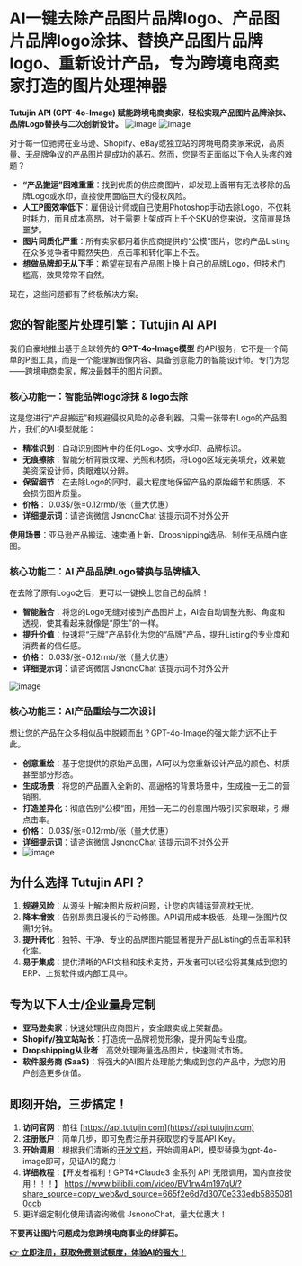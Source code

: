 # AI一键去除产品图片品牌logo、产品图片品牌logo涂抹、替换产品图片品牌logo、重新设计产品，专为跨境电商卖家打造的图片处理神器

**Tutujin API (GPT-4o-Image) 赋能跨境电商卖家，轻松实现产品图片品牌涂抹、品牌Logo替换与二次创新设计。**
![image](https://github.com/user-attachments/assets/8fbe980e-e8d8-40ff-8a9e-ac4624f301d0)
![image](https://github.com/user-attachments/assets/3fcab58a-a685-4391-98a5-393d2849856f)




对于每一位驰骋在亚马逊、Shopify、eBay或独立站的跨境电商卖家来说，高质量、无品牌争议的产品图片是成功的基石。然而，您是否正面临以下令人头疼的难题？

*   **“产品搬运”困难重重**：找到优质的供应商图片，却发现上面带有无法移除的品牌Logo或水印，直接使用面临巨大的侵权风险。
*   **人工P图效率低下**：雇佣设计师或自己使用Photoshop手动去除Logo，不仅耗时耗力，而且成本高昂，对于需要上架成百上千个SKU的您来说，这简直是场噩梦。
*   **图片同质化严重**：所有卖家都用着供应商提供的“公模”图片，您的产品Listing在众多竞争者中黯然失色，点击率和转化率上不去。
*   **想做品牌却无从下手**：希望在现有产品图上换上自己的品牌Logo，但技术门槛高，效果常常不自然。

现在，这些问题都有了终极解决方案。

## 您的智能图片处理引擎：Tutujin AI API

我们自豪地推出基于全球领先的 **GPT-4o-Image模型** 的API服务，它不是一个简单的P图工具，而是一个能理解图像内容、具备创意能力的智能设计师。专门为您——跨境电商卖家，解决最棘手的图片问题。

### 核心功能一：智能品牌logo涂抹 & logo去除

这是您进行“产品搬运”和规避侵权风险的必备利器。只需一张带有Logo的产品图片，我们的AI模型就能：

*   **精准识别**：自动识别图片中的任何Logo、文字水印、品牌标识。
*   **无痕擦除**：智能分析背景纹理、光照和材质，将Logo区域完美填充，效果媲美资深设计师，肉眼难以分辨。
*   **保留细节**：在去除Logo的同时，最大程度地保留产品的原始细节和质感，不会损伤图片质量。
*   **价格**：  0.03$/张=0.12rmb/张（量大优惠）
*   **详细提示词**：请咨询微信 JsnonoChat 该提示词不对外公开


**使用场景**：亚马逊产品搬运、速卖通上新、Dropshipping选品、制作无品牌白底图。

### 核心功能二：AI 产品品牌Logo替换与品牌植入

在去除了原有Logo之后，更可以一键换上您自己的品牌！

*   **智能融合**：将您的Logo无缝对接到产品图片上，AI会自动调整光影、角度和透视，使其看起来就像是“原生”的一样。
*   **提升价值**：快速将“无牌”产品转化为您的“品牌”产品，提升Listing的专业度和消费者的信任感。
*   **价格**：  0.03$/张=0.12rmb/张（量大优惠）
*   **详细提示词**：请咨询微信 JsnonoChat 该提示词不对外公开

![image](https://github.com/user-attachments/assets/7c8ad356-1d9d-4412-aab1-c7d2eeafa898)


### 核心功能三：AI产品重绘与二次设计

想让您的产品在众多相似品中脱颖而出？GPT-4o-Image的强大能力远不止于此。

*   **创意重绘**：基于您提供的原始产品图，AI可以为您重新设计产品的颜色、材质甚至部分形态。
*   **生成场景**：将您的产品置入全新的、高逼格的背景场景中，生成独一无二的营销图。
*   **打造差异化**：彻底告别“公模”图，用独一无二的创意图片吸引买家眼球，引爆点击率。
*   **价格**：  0.03$/张=0.12rmb/张（量大优惠）
*   **详细提示词**：请咨询微信 JsnonoChat 该提示词不对外公开
*   ![image](https://github.com/user-attachments/assets/661212f0-86cc-408a-a302-5b5231bde46e)


## 为什么选择 Tutujin API？

1.  **规避风险**：从源头上解决图片版权问题，让您的店铺运营高枕无忧。
2.  **降本增效**：告别昂贵且漫长的手动修图。API调用成本极低，处理一张图片仅需1分钟。
3.  **提升转化**：独特、干净、专业的品牌图片能显著提升产品Listing的点击率和转化率。
4.  **易于集成**：提供清晰的API文档和技术支持，开发者可以轻松将其集成到您的ERP、上货软件或内部工具中。

## 专为以下人士/企业量身定制

*   **亚马逊卖家**：快速处理供应商图片，安全跟卖或上架新品。
*   **Shopify/独立站站长**：打造统一品牌视觉形象，提升网站专业度。
*   **Dropshipping从业者**：高效处理海量选品图片，快速测试市场。
*   **软件服务商 (SaaS)**：将强大的AI图片处理能力集成到您的产品中，为您的用户创造更多价值。

## 即刻开始，三步搞定！

1.  **访问官网**：前往 [https://api.tutujin.com](https://api.tutujin.com)
2.  **注册账户**：简单几步，即可免费注册并获取您的专属API Key。
3.  **开始调用**：根据我们清晰的[开发文档](https://1v2s6i3e2p.apifox.cn/api-142078829)，开始调用API，模型替换为gpt-4o-image即可，见证AI的魔力！
4.  **详细教程**：【开发者福利！GPT4+Claude3 全系列 API 无限调用，国内直接使用！！！】 https://www.bilibili.com/video/BV1rw4m197qU/?share_source=copy_web&vd_source=665f2e6d7d3070e333edb58650810ccb
5.  更详细定制化使用请咨询微信 JsnonoChat，量大优惠大！

**不要再让图片问题成为您跨境电商事业的绊脚石。**

[**👉 立即注册，获取免费测试额度，体验AI的强大！**](https://api.tutujin.com)
